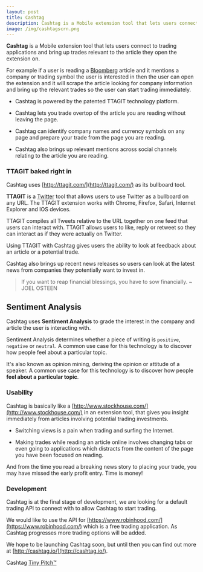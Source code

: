 ```yaml
---
layout: post
title: Cashtag
description: Cashtag is a Mobile extension tool that lets users connect to trading applications and bring up trades relevant to the article they open the extension on
image: /img/cashtagscrn.png
---
```


**Cashtag** is a Mobile extension tool that lets users connect to trading applications and bring up trades relevant to the article they open the extension on.

For example if a user is reading a [Bloomberg](https://www.bloomberg.com) article and it mentions a company or trading symbol the user is interested in then the user can open the extension and it will scrape the article looking for company information and bring up the relevant trades so the user can start trading immediately.

* Cashtag is powered by the patented TTAGIT technology platform.

* Cashtag lets you trade overtop of the article you are reading without leaving the page.

* Cashtag can identify company names and currency symbols on any page and prepare your trade from the page you are reading.

* Cashtag also brings up relevant mentions across social channels relating to the article you are reading.

### TTAGIT baked right in

Cashtag uses [http://ttagit.com/](http://ttagit.com/) as its bullboard tool.

**TTAGIT** is a [Twitter](https://twitter.com) tool that allows users to use Twitter as a bullboard on any URL. The TTAGIT extension works with Chrome, Firefox, Safari, Internet Explorer and IOS devices.

TTAGIT compiles all Tweets relative to the URL together on one feed that users can interact with. TTAGIT allows users to like, reply or retweet so they can interact as if they were actually on Twitter.

Using TTAGIT with Cashtag gives users the ability to look at feedback about an article or a potential trade.

Cashtag also brings up recent news releases so users can look at the latest news from companies they potentially want to invest in.

> If you want to reap financial blessings, you have to sow financially. ~ JOEL OSTEEN

## Sentiment Analysis

Cashtag uses **Sentiment Analysis** to grade the interest in the company and article the user is interacting with.

Sentiment Analysis determines whether a piece of writing is `positive`, `negative` or `neutral`. A common use case for this technology is to discover how people feel about a particular topic.

It's also known as opinion mining, deriving the opinion or attitude of a speaker. A common use case for this technology is to discover how people **feel about a particular topic**.

### Usability

Cashtag is basically like a [http://www.stockhouse.com/](http://www.stockhouse.com/) in an extension tool, that gives you insight immediately from articles involving potential trading investments.

* Switching views is a pain when trading and surfing the Internet.

* Making trades while reading an article online involves changing tabs or even going to applications which distracts from the content of the page you have been focused on reading.

<div class="message">
And from the time you read a breaking news story to placing your trade, you may have missed the early profit entry. Time is money!
</div>

### Development

Cashtag is at the final stage of development, we are looking for a default trading API to connect with to allow Cashtag to start trading.

We would like to use the API for [https://www.robinhood.com/](https://www.robinhood.com/) which is a free trading application. As Cashtag progresses more trading options will be added.

We hope to be launching Cashtag soon, but until then you can find out more at [http://cashtag.io/](http://cashtag.io/).

Cashtag [Tiny Pitch™](http://tiny.pr/nivXf7N7)
